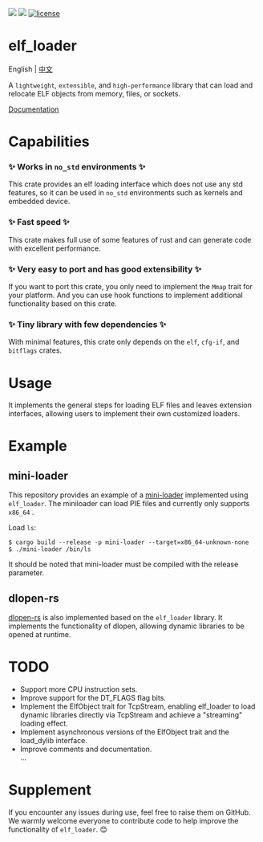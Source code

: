 [![](https://img.shields.io/crates/v/elf_loader.svg)](https://crates.io/crates/elf_loader)
[![](https://img.shields.io/crates/d/elf_loader.svg)](https://crates.io/crates/elf_loader)
[![license](https://img.shields.io/crates/l/elf_loader.svg)](https://crates.io/crates/elf_loader)
# elf_loader

English | [中文](README_zh.md)  

A `lightweight`, `extensible`, and `high-performance` library that can load and relocate ELF objects from memory, files, or sockets.

[Documentation](https://docs.rs/elf_loader/)
# Capabilities
### ✨ Works in `no_std` environments ✨
This crate provides an elf loading interface which does not use any std
features, so it can be used in `no_std` environments such as kernels and embedded device.

### ✨ Fast speed ✨
This crate makes full use of some features of rust and can generate code with excellent performance.

### ✨ Very easy to port and has good extensibility ✨
If you want to port this crate, you only need to implement the `Mmap` trait for your platform. And you can use hook functions to implement additional functionality based on this crate.

### ✨ Tiny library with few dependencies ✨
With minimal features, this crate only depends on the `elf`, `cfg-if`, and `bitflags` crates.

# Usage
It implements the general steps for loading ELF files and leaves extension interfaces, allowing users to implement their own customized loaders.

# Example
## mini-loader
This repository provides an example of a [mini-loader](https://github.com/weizhiao/elf_loader/tree/main/mini-loader) implemented using `elf_loader`. The miniloader can load PIE files and currently only supports `x86_64` .

Load `ls`:

```shell
$ cargo build --release -p mini-loader --target=x86_64-unknown-none
$ ./mini-loader /bin/ls
``` 
It should be noted that mini-loader must be compiled with the release parameter.
## dlopen-rs
[dlopen-rs](https://crates.io/crates/dlopen-rs) is also implemented based on the `elf_loader` library. It implements the functionality of dlopen, allowing dynamic libraries to be opened at runtime.

# TODO
* Support more CPU instruction sets.
* Improve support for the DT_FLAGS flag bits.
* Implement the ElfObject trait for TcpStream, enabling elf_loader to load dynamic libraries directly via TcpStream and achieve a "streaming" loading effect.
* Implement asynchronous versions of the ElfObject trait and the load_dylib interface.
* Improve comments and documentation.  
...

# Supplement
If you encounter any issues during use, feel free to raise them on GitHub. We warmly welcome everyone to contribute code to help improve the functionality of `elf_loader`. 😊